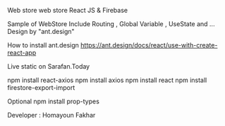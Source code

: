 Web store web store
React JS & Firebase


Sample of WebStore
Include Routing , Global Variable , UseState and ... 
Design by "ant.design"


How to install ant.design
https://ant.design/docs/react/use-with-create-react-app


Live static on
Sarafan.Today

npm install react-axios
npm install axios
npm install react
npm install firestore-export-import

Optional
npm install prop-types




Developer :
Homayoun Fakhar